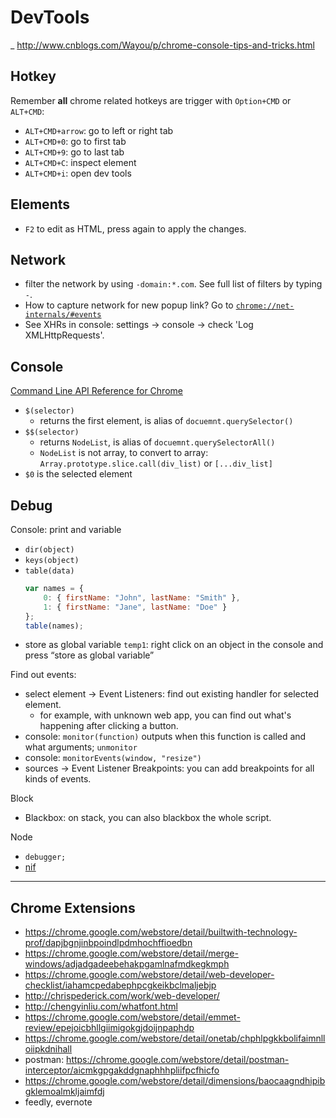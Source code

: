 # DevTools

_ http://www.cnblogs.com/Wayou/p/chrome-console-tips-and-tricks.html

## Hotkey
Remember **all** chrome related hotkeys are trigger with `Option+CMD` or `ALT+CMD`:
- `ALT+CMD+arrow`: go to left or right tab
- `ALT+CMD+0`: go to first tab
- `ALT+CMD+9`: go to last tab
- `ALT+CMD+C`: inspect element
- `ALT+CMD+i`: open dev tools

## Elements
- `F2` to edit as HTML, press again to apply the changes.

## Network
- filter the network by using `-domain:*.com`. See full list of filters by typing `-`.
- How to capture network for new popup link? Go to [`chrome://net-internals/#events`](chrome://net-internals/#events)
- See XHRs in console: settings -> console -> check 'Log XMLHttpRequests'.

## Console
[Command Line API Reference for Chrome](https://developers.google.com/web/tools/chrome-devtools/debug/command-line/command-line-reference?hl=en)

- `$(selector)` 
    - returns the first element, is alias of `docuemnt.querySelector()`
- `$$(selector)` 
    - returns `NodeList`, is alias of `docuemnt.querySelectorAll()`
    - `NodeList` is not array, to convert to array: `Array.prototype.slice.call(div_list)` or `[...div_list]`
- `$0` is the selected element    

## Debug

Console: print and variable
- `dir(object)`
- `keys(object)`
- `table(data)`
	```js
	var names = {
		0: { firstName: "John", lastName: "Smith" },
		1: { firstName: "Jane", lastName: "Doe" }
	};
	table(names);
	```
- store as global variable `temp1`: right click on an object in the console and press “store as global variable”

Find out events:
- select element -> Event Listeners: find out existing handler for selected element.
	- for example, with unknown web app, you can find out what's happening after clicking a button.
- console: `monitor(function)` outputs when this function is called and what arguments; `unmonitor`
- console: `monitorEvents(window, "resize")`
- sources -> Event Listener Breakpoints: you can add breakpoints for all kinds of events.

	
Block	
- Blackbox: on stack, you can also blackbox the whole script.

Node
- `debugger;`
- [nif](https://github.com/thlorenz/nif)


---

## Chrome Extensions
- https://chrome.google.com/webstore/detail/builtwith-technology-prof/dapjbgnjinbpoindlpdmhochffioedbn
- https://chrome.google.com/webstore/detail/merge-windows/adjadgadeebehakpgamlnafmdkegkmph
- https://chrome.google.com/webstore/detail/web-developer-checklist/iahamcpedabephpcgkeikbclmaljebjp
- http://chrispederick.com/work/web-developer/
- http://chengyinliu.com/whatfont.html
- https://chrome.google.com/webstore/detail/emmet-review/epejoicbhllgiimigokgjdoijnpaphdp
- https://chrome.google.com/webstore/detail/onetab/chphlpgkkbolifaimnlloiipkdnihall
- postman: https://chrome.google.com/webstore/detail/postman-interceptor/aicmkgpgakddgnaphhhpliifpcfhicfo
- https://chrome.google.com/webstore/detail/dimensions/baocaagndhipibgklemoalmkljaimfdj
- feedly, evernote

